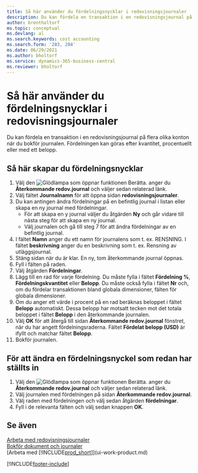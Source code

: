 ```yaml
---
title: Så här använder du fördelningsnycklar i redovisningsjournaler
description: Du kan fördela en transaktion i en redovisningsjournal på flera olika konton när du bokför journalen.
author: brentholtorf
ms.topic: conceptual
ms.devlang: al
ms.search.keywords: cost accounting
ms.search.form: '283, 284'
ms.date: 06/29/2021
ms.author: bholtorf
ms.service: dynamics-365-business-central
ms.reviewer: bholtorf
---
```

# Så här använder du fördelningsnycklar i redovisningsjournaler
Du kan fördela en transaktion i en redovisningsjournal på flera olika konton när du bokför journalen. Fördelningen kan göras efter kvantitet, procentuellt eller med ett belopp.

## Så här skapar du fördelningsnycklar
1. Välj den ![Glödlampa som öppnar funktionen Berätta.](media/ui-search/search_small.png "Berätta vad du vill göra") anger du **Återkommande redov.journal** och väljer sedan relaterad länk.
2. Välj fältet **Journalnamn** för att öppna sidan **redovisningsjournaler**.
3. Du kan antingen ändra fördelningar på en befintlig journal i listan eller skapa en ny journal med fördelningar.
   * För att skapa en y journal väljer du åtgärden **Ny** och går vidare till nästa steg för att skapa en ny journal.
   * Välj journalen och gå till steg 7 för att ändra fördelningar av en befintlig journal.    
4. I fältet **Namn** anger du ett namn för journalens som t. ex. RENSNING. I fältet **beskrivning** anger du en beskrivning som t. ex. Rensning av utläggsjournal.
5. Stäng sidan när du är klar. En ny, tom återkommande journal öppnas.
6. Fyll i fälten på raden.
7. Välj åtgärden **Fördelningar**.
8. Lägg till en rad för varje fördelning. Du måste fylla i fältet **Fördelning %**, **Fördelningskvantitet** eller **Belopp**. Du måste också fylla i fältet **Nr** och, om du fördelar transaktionen bland globala dimensioner, fälten för globala dimensioner.
9. Om du anger ett värde i procent på en rad beräknas beloppet i fältet **Belopp** automatiskt. Dessa belopp har motsatt tecken mot det totala beloppet i fältet **Belopp** i den återkommande journalen.
10. Välj **OK** för att återgå till sidan **Återkommande redov.journal** fönstret, när du har angett fördelningsraderna. Fältet **Fördelat belopp (USD)** är ifyllt och matchar fältet **Belopp**.
11. Bokför journalen.

## För att ändra en fördelningsnyckel som redan har ställts in
1. Välj den ![Glödlampa som öppnar funktionen Berätta.](media/ui-search/search_small.png "Berätta vad du vill göra") anger du **Återkommande redov.journal** och väljer sedan relaterad länk.
2. Välj journalen med fördelningen på sidan **Återkommande redov.journal**.
3. Välj raden med fördelningen och välj sedan åtgärden **fördelningar**.
4. Fyll i de relevanta fälten och välj sedan knappen **OK**.

## Se även
[Arbeta med redovisningsjournaler](ui-work-general-journals.md)  
[Bokför dokument och journaler](ui-post-documents-journals.md)  
[Arbeta med [!INCLUDE[prod_short](includes/prod_short.md)]](ui-work-product.md)


[!INCLUDE[footer-include](includes/footer-banner.md)]